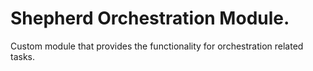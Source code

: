 # Shepherd Orchestration Module.

Custom module that provides the functionality for orchestration related tasks. 
